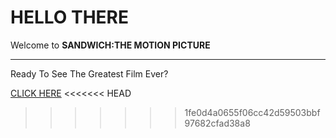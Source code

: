 <h1>HELLO THERE</h1>
Welcome to <strong>SANDWICH:THE MOTION PICTURE</strong>
<hr class="light">
<p>Ready To See The Greatest Film Ever?</p>
<a href="https://jaydenw4157.github.io/sandwich-themovie/">CLICK HERE</a>
<<<<<<< HEAD



>>>>>>> 1fe0d4a0655f06cc42d59503bbf97682cfad38a8
